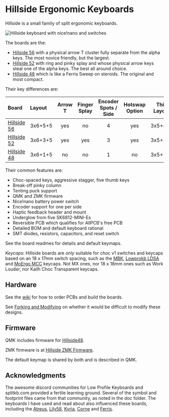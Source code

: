 # Hillside Ergonomic Keyboards

Hillside is a small family of split ergonomic keyboards.

![Hillside keyboard with nice!nano and switches](https://github.com/mmccoyd/hillside/wiki/image/board/hill_family_600.png "Hillside 56, 52 and 48 keyboards")

The boards are the:

- [Hillside 56](hillside56) with a physical arrow T cluster fully separate from the alpha keys. The most novice friendly, but the largest.
- [Hillside 52](hillside52) with ring and pinky splay and whose physical arrow keys steal one of the alpha keys. The best all around choice.
- [Hillside 48](hillside48) which is like a Ferris Sweep on steroids. The original and most compact.

Their key differences are:

| Board      | Layout  | Arrow <br> T | Finger <br> Splay | Encoder <br> Spots / Side | Hotswap <br> Option| Thin <br> Layout | Thin <br> Size |
|:------------|:--------|:--------:|:---------:|:---------:|:-------:|:-------:|:-------:|
| [Hillside 56](hillside56) | 3x6+5+5 | yes      |  no       | 4         | yes     | 3x5+4+5 | 48 |
| [Hillside 52](hillside52) | 3x6+3+5 | yes      |  yes      | 3         | yes     | 3x5+2+5 | 44 |
| [Hillside 48](hillside48) | 3x6+1+5 | no       |  no       | 1         | no      | 3x5+1+5 | 42 |

Their common features are:

- Choc-spaced keys, aggressive stagger, five thumb keys
- Break-off pinky column
- Tenting puck support
- QMK and ZMK firmware
- Nice!nano battery power switch
- Encoder support for one per side
- Haptic feedback header and mount
- Underglow from five SK6812-MINI-Es
- Reversible PCB which qualifies for AllPCB's free PCB
- Detailed BOM and default keyboard rational
- SMT diodes, resistors, capacitors, and reset switch

See the board readmes for details and default keymaps.

*Keycaps*: Hillside boards are _only_ suitable for choc v1 switches and keycaps based on an 18 x 17mm switch spacing, such as the [MBK](https://mkultra.click/mbk-choc-keycaps), [Lowprokb LDSA](https://lowprokb.ca/products/ldsa-low-profile-blank-keycaps) and [MoErgo MCC](https://mkultra.click/moergo-mcc-pom-1u-keycap/) keycaps. Not MX ones, nor 18 x 18mm ones such as Work Louder, nor Kailh Choc Transparent keycaps.

## Hardware

See the [wiki](https://github.com/mmccoyd/hillside/wiki)
  for how to order PCBs and build the boards.

See [Forking and Modifying](https://github.com/mmccoyd/hillside/wiki/Forking%20and%20Modifying)
  on whether it would be difficult to modify these designs.

## Firmware

QMK includes firmware for [Hillside48](https://github.com/qmk/qmk_firmware/tree/master/keyboards/handwired/hillside).

ZMK firmware is at [Hillside ZMK Firmware](https://github.com/mmccoyd/zmk-config).

The default keymap is shared by both and is described in QMK.

## Acknowledgments

The awesome discord communities for Low Profile Keyboards and splitkb.com provided a fertile learning ground.
Several of the symbol and footprint files came from that community, as noted in the doc folder.
The keyboards I have used and read about also influenced these boards, including the
  [Atreus](https://shop.keyboard.io/products/keyboardio-atreus),
  [Lily58](https://github.com/kata0510/Lily58),
  [Kyria](https://splitkb.com/collections/keyboard-kits/products/kyria-pcb-kit),
  [Corne](https://github.com/foostan/crkbd) and
  [Ferris](https://github.com/pierrechevalier83/ferris).
